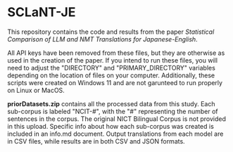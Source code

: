 # SCLaNT-JE
This repository contains the code and results from the paper *Statistical Comparison of LLM and NMT Translations for Japanese-English*.  
  
All API keys have been removed from these files, but they are otherwise as used in the creation of the paper. If you intend to run these files, you will need to adjust the "DIRECTORY" and "PRIMARY_DIRECTORY" variables depending on the location of files on your computer. Additionally, these scripts were created on Windows 11 and are not garunteed to run properly on Linux or MacOS.  
  
**priorDatasets.zip** contains all the processed data from this study. Each sub-corpus is labeled "NCIT-#", with the "#" representing the number of sentences in the corpus. The original NICT Bilingual Corpus is not provided in this upload. Specific info about how each sub-corpus was created is included in an info.md document. Output translations from each model are in CSV files, while results are in both CSV and JSON formats. 
